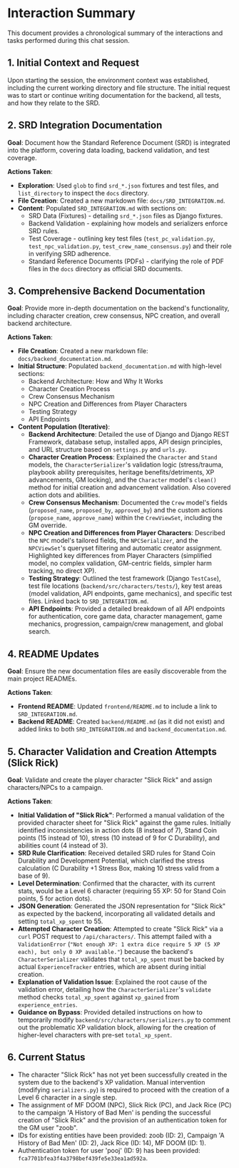 # Interaction Summary

This document provides a chronological summary of the interactions and tasks performed during this chat session.

## 1. Initial Context and Request

Upon starting the session, the environment context was established, including the current working directory and file structure. The initial request was to start or continue writing documentation for the backend, all tests, and how they relate to the SRD.

## 2. SRD Integration Documentation

**Goal**: Document how the Standard Reference Document (SRD) is integrated into the platform, covering data loading, backend validation, and test coverage.

**Actions Taken**:
*   **Exploration**: Used `glob` to find `srd_*.json` fixtures and test files, and `list_directory` to inspect the `docs` directory.
*   **File Creation**: Created a new markdown file: `docs/SRD_INTEGRATION.md`.
*   **Content**: Populated `SRD_INTEGRATION.md` with sections on:
    *   SRD Data (Fixtures) - detailing `srd_*.json` files as Django fixtures.
    *   Backend Validation - explaining how models and serializers enforce SRD rules.
    *   Test Coverage - outlining key test files (`test_pc_validation.py`, `test_npc_validation.py`, `test_crew_name_consensus.py`) and their role in verifying SRD adherence.
    *   Standard Reference Documents (PDFs) - clarifying the role of PDF files in the `docs` directory as official SRD documents.

## 3. Comprehensive Backend Documentation

**Goal**: Provide more in-depth documentation on the backend's functionality, including character creation, crew consensus, NPC creation, and overall backend architecture.

**Actions Taken**:
*   **File Creation**: Created a new markdown file: `docs/backend_documentation.md`.
*   **Initial Structure**: Populated `backend_documentation.md` with high-level sections:
    *   Backend Architecture: How and Why It Works
    *   Character Creation Process
    *   Crew Consensus Mechanism
    *   NPC Creation and Differences from Player Characters
    *   Testing Strategy
    *   API Endpoints
*   **Content Population (Iterative)**:
    *   **Backend Architecture**: Detailed the use of Django and Django REST Framework, database setup, installed apps, API design principles, and URL structure based on `settings.py` and `urls.py`.
    *   **Character Creation Process**: Explained the `Character` and `Stand` models, the `CharacterSerializer`'s validation logic (stress/trauma, playbook ability prerequisites, heritage benefits/detriments, XP advancements, GM locking), and the `Character` model's `clean()` method for initial creation and advancement validation. Also covered action dots and abilities.
    *   **Crew Consensus Mechanism**: Documented the `Crew` model's fields (`proposed_name`, `proposed_by`, `approved_by`) and the custom actions (`propose_name`, `approve_name`) within the `CrewViewSet`, including the GM override.
    *   **NPC Creation and Differences from Player Characters**: Described the `NPC` model's tailored fields, the `NPCSerializer`, and the `NPCViewSet`'s queryset filtering and automatic creator assignment. Highlighted key differences from Player Characters (simplified model, no complex validation, GM-centric fields, simpler harm tracking, no direct XP).
    *   **Testing Strategy**: Outlined the test framework (Django `TestCase`), test file locations (`backend/src/characters/tests/`), key test areas (model validation, API endpoints, game mechanics), and specific test files. Linked back to `SRD_INTEGRATION.md`.
    *   **API Endpoints**: Provided a detailed breakdown of all API endpoints for authentication, core game data, character management, game mechanics, progression, campaign/crew management, and global search.

## 4. README Updates

**Goal**: Ensure the new documentation files are easily discoverable from the main project READMEs.

**Actions Taken**:
*   **Frontend README**: Updated `frontend/README.md` to include a link to `SRD_INTEGRATION.md`.
*   **Backend README**: Created `backend/README.md` (as it did not exist) and added links to both `SRD_INTEGRATION.md` and `backend_documentation.md`.

## 5. Character Validation and Creation Attempts (Slick Rick)

**Goal**: Validate and create the player character "Slick Rick" and assign characters/NPCs to a campaign.

**Actions Taken**:
*   **Initial Validation of "Slick Rick"**: Performed a manual validation of the provided character sheet for "Slick Rick" against the game rules. Initially identified inconsistencies in action dots (8 instead of 7), Stand Coin points (15 instead of 10), stress (10 instead of 9 for C Durability), and abilities count (4 instead of 3).
*   **SRD Rule Clarification**: Received detailed SRD rules for Stand Coin Durability and Development Potential, which clarified the stress calculation (C Durability +1 Stress Box, making 10 stress valid from a base of 9).
*   **Level Determination**: Confirmed that the character, with its current stats, would be a Level 6 character (requiring 55 XP: 50 for Stand Coin points, 5 for action dots).
*   **JSON Generation**: Generated the JSON representation for "Slick Rick" as expected by the backend, incorporating all validated details and setting `total_xp_spent` to 55.
*   **Attempted Character Creation**: Attempted to create "Slick Rick" via a `curl` POST request to `/api/characters/`. This attempt failed with a `ValidationError` (`"Not enough XP: 1 extra dice require 5 XP (5 XP each), but only 0 XP available."`) because the backend's `CharacterSerializer` validates that `total_xp_spent` must be backed by actual `ExperienceTracker` entries, which are absent during initial creation.
*   **Explanation of Validation Issue**: Explained the root cause of the validation error, detailing how the `CharacterSerializer`'s `validate` method checks `total_xp_spent` against `xp_gained` from `experience_entries`.
*   **Guidance on Bypass**: Provided detailed instructions on how to temporarily modify `backend/src/characters/serializers.py` to comment out the problematic XP validation block, allowing for the creation of higher-level characters with pre-set `total_xp_spent`.

## 6. Current Status

*   The character "Slick Rick" has not yet been successfully created in the system due to the backend's XP validation. Manual intervention (modifying `serializers.py`) is required to proceed with the creation of a Level 6 character in a single step.
*   The assignment of MF DOOM (NPC), Slick Rick (PC), and Jack Rice (PC) to the campaign 'A History of Bad Men' is pending the successful creation of "Slick Rick" and the provision of an authentication token for the GM user "zoob".
*   IDs for existing entities have been provided: zoob (ID: 2), Campaign 'A History of Bad Men' (ID: 2), Jack Rice (ID: 14), MF DOOM (ID: 1).
*   Authentication token for user 'pooj' (ID: 9) has been provided: `fca7701bfea3f4a3798bef439fe5e33ea1ad592a`.
